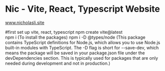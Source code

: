# Nic - Vite, React, Typescript Website
www.nicholasli.site

#first set up vite, react, typescript
npm create vite@latest  
npm i   (To install the packages)
npm i -D @types/node   (This package contains TypeScript definitions for Node.js, which allows you to use Node.js built-in modules with TypeScript. The -D flag is short for --save-dev, which means the package will be saved in your package.json file under the devDependencies section. This is typically used for packages that are only needed during development and not in production.)

